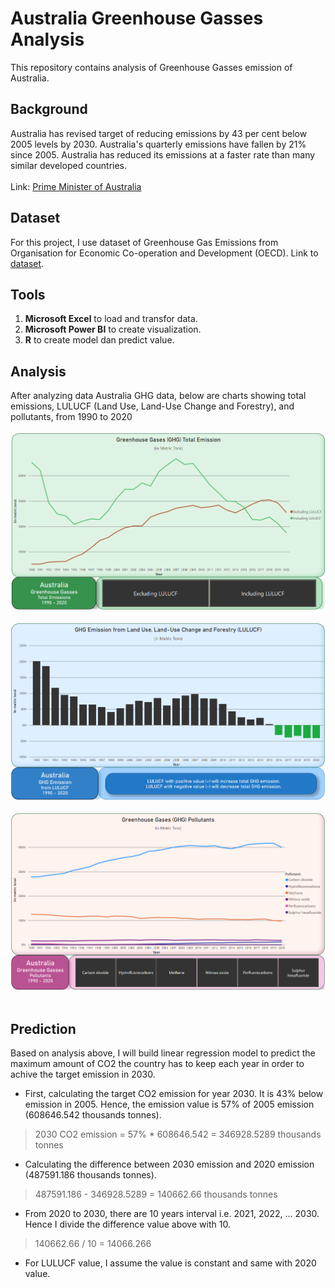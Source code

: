 # Australia Greenhouse Gasses Analysis
This repository contains analysis of Greenhouse Gasses emission of Australia.

## Background
Australia has revised target of reducing emissions by 43 per cent below 2005 levels by 2030. Australia's quarterly emissions have fallen by 21% since 2005. Australia has reduced its emissions at a faster rate than many similar developed countries.<br /><br />
Link: <a href="https://www.aofm.gov.au/sites/default/files/2022-11-28/Aust%20Govt%20CC%20Actions%20Update%20November%202022_1.pdf#:~:text=Australia%20has%20a%20revised%20target,below%202005%20levels%20by%202030.&text=Australia's%20quarterly%20emissions%20have%20fallen,than%20many%20similar%20developed%20countries">Prime Minister of Australia</a>

## Dataset
For this project, I use dataset of Greenhouse Gas Emissions from Organisation for Economic Co-operation and Development (OECD). Link to <a href="https://stats.oecd.org/Index.aspx?DataSetCode=air_ghg">dataset</a>.

## Tools
1. **Microsoft Excel** to load and transfor data.
2. **Microsoft Power BI** to create visualization.
3. **R** to create model dan predict value.

## Analysis
After analyzing data Australia GHG data, below are charts showing total emissions, LULUCF (Land Use, Land-Use Change and Forestry), and pollutants, from 1990 to 2020
<br /><br />
<img src="https://github.com/salmiah-ls/Australia-Greenhouse-Gasses-Analysis/blob/main/images/Australia_emissions.png" width="800"></img><br /><br />
<img src="https://github.com/salmiah-ls/Australia-Greenhouse-Gasses-Analysis/blob/main/images/Australia_lulucf.png" width="800"></img><br /><br />
<img src="https://github.com/salmiah-ls/Australia-Greenhouse-Gasses-Analysis/blob/main/images/Australia_pollutants.png" width="800"></img><br /><br />

## Prediction
Based on analysis above, I will build linear regression model to predict the maximum amount of CO2 the country has to keep each year in order to achive the target emission in 2030.<br />
- First, calculating the target CO2 emission for year 2030. It is 43% below emission in 2005. Hence, the emission value is 57% of 2005 emission (608646.542 thousands tonnes).<br />
> 2030 CO2 emission = 57% * 608646.542 = 346928.5289 thousands tonnes
- Calculating the difference between 2030 emission and 2020 emission (487591.186 thousands tonnes).
> 487591.186 - 346928.5289 = 140662.66 thousands tonnes
- From 2020 to 2030, there are 10 years interval i.e. 2021, 2022, ... 2030. Hence I divide the difference value above with 10.
> 140662.66 / 10 = 14066.266
- For LULUCF value, I assume the value is constant and same with 2020 value.
